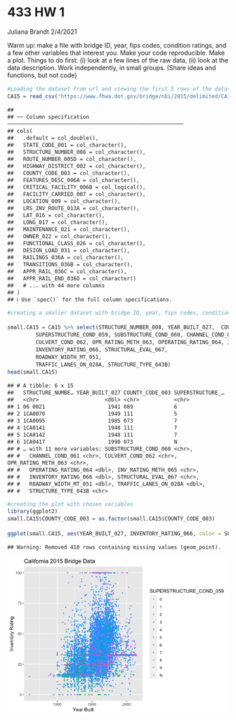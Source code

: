 433 HW 1
================
Juliana Brandt
2/4/2021

Warm up: make a file with bridge ID, year, fips codes, condition
ratings, and a few other variables that interest you. Make your code
reproducible. Make a plot. Things to do first: (i) look at a few lines
of the raw data, (ii) look at the data description. Work independently,
in small groups. (Share ideas and functions, but not
code)

``` r
#Loading the dataset from url and viewing the first 5 rows of the dataset  
CA15 = read_csv("https://www.fhwa.dot.gov/bridge/nbi/2015/delimited/CA15.txt")
```

    ## 
    ## ── Column specification ────────────────────────────────────────────────────────
    ## cols(
    ##   .default = col_double(),
    ##   STATE_CODE_001 = col_character(),
    ##   STRUCTURE_NUMBER_008 = col_character(),
    ##   ROUTE_NUMBER_005D = col_character(),
    ##   HIGHWAY_DISTRICT_002 = col_character(),
    ##   COUNTY_CODE_003 = col_character(),
    ##   FEATURES_DESC_006A = col_character(),
    ##   CRITICAL_FACILITY_006B = col_logical(),
    ##   FACILITY_CARRIED_007 = col_character(),
    ##   LOCATION_009 = col_character(),
    ##   LRS_INV_ROUTE_013A = col_character(),
    ##   LAT_016 = col_character(),
    ##   LONG_017 = col_character(),
    ##   MAINTENANCE_021 = col_character(),
    ##   OWNER_022 = col_character(),
    ##   FUNCTIONAL_CLASS_026 = col_character(),
    ##   DESIGN_LOAD_031 = col_character(),
    ##   RAILINGS_036A = col_character(),
    ##   TRANSITIONS_036B = col_character(),
    ##   APPR_RAIL_036C = col_character(),
    ##   APPR_RAIL_END_036D = col_character()
    ##   # ... with 44 more columns
    ## )
    ## ℹ Use `spec()` for the full column specifications.

``` r
#creating a smaller dataset with bridge ID, year, fips codes, condition ratings, and a few other variables that interested me
 
small.CA15 = CA15 %>% select(STRUCTURE_NUMBER_008, YEAR_BUILT_027,  COUNTY_CODE_003, 
         SUPERSTRUCTURE_COND_059, SUBSTRUCTURE_COND_060, CHANNEL_COND_061, 
         CULVERT_COND_062, OPR_RATING_METH_063, OPERATING_RATING_064, INV_RATING_METH_065, 
         INVENTORY_RATING_066, STRUCTURAL_EVAL_067, 
         ROADWAY_WIDTH_MT_051,
         TRAFFIC_LANES_ON_028A, STRUCTURE_TYPE_043B)
head(small.CA15)
```

    ## # A tibble: 6 x 15
    ##   STRUCTURE_NUMBE… YEAR_BUILT_027 COUNTY_CODE_003 SUPERSTRUCTURE_…
    ##   <chr>                     <dbl> <chr>           <chr>           
    ## 1 06 0021                    1941 089             6               
    ## 2 1CA0070                    1949 111             5               
    ## 3 1CA0095                    1985 073             7               
    ## 4 1CA0141                    1948 111             7               
    ## 5 1CA0142                    1948 111             7               
    ## 6 1CA0417                    1990 073             N               
    ## # … with 11 more variables: SUBSTRUCTURE_COND_060 <chr>,
    ## #   CHANNEL_COND_061 <chr>, CULVERT_COND_062 <chr>, OPR_RATING_METH_063 <chr>,
    ## #   OPERATING_RATING_064 <dbl>, INV_RATING_METH_065 <chr>,
    ## #   INVENTORY_RATING_066 <dbl>, STRUCTURAL_EVAL_067 <chr>,
    ## #   ROADWAY_WIDTH_MT_051 <dbl>, TRAFFIC_LANES_ON_028A <dbl>,
    ## #   STRUCTURE_TYPE_043B <chr>

``` r
#creating the plot with chosen variables
library(ggplot2)
small.CA15$COUNTY_CODE_003 = as.factor(small.CA15$COUNTY_CODE_003)
 
ggplot(small.CA15, aes(YEAR_BUILT_027, INVENTORY_RATING_066, color = SUPERSTRUCTURE_COND_059)) + geom_point(size = 0.5) + theme_grey() + labs(x = "Year Built", y = "Inventory Rating", title = "California 2015 Bridge Data")
```

    ## Warning: Removed 418 rows containing missing values (geom_point).

![](README_files/figure-gfm/unnamed-chunk-3-1.png)<!-- -->
